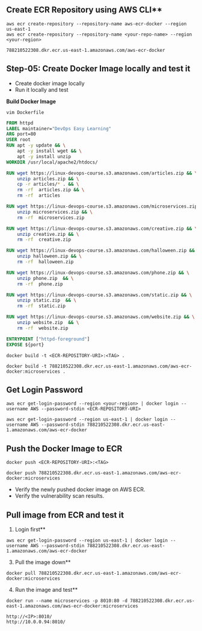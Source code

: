 ## Create ECR Repository using AWS CLI**
```
aws ecr create-repository --repository-name aws-ecr-docker --region us-east-1
aws ecr create-repository --repository-name <your-repo-name> --region <your-region>

788210522308.dkr.ecr.us-east-1.amazonaws.com/aws-ecr-docker
```

## Step-05: Create Docker Image locally and test it
- Create docker image locally
- Run it locally and test

**Build Docker Image**
```
vim Dockerfile
```

```Dockerfile
FROM httpd
LABEL maintainer="DevOps Easy Learning"
ARG port=80
USER root
RUN apt -y update && \
    apt -y install wget && \
    apt -y install unzip
WORKDIR /usr/local/apache2/htdocs/

RUN wget https://linux-devops-course.s3.amazonaws.com/articles.zip && \
    unzip articles.zip && \
    cp -r articles/* . && \
    rm -rf  articles.zip && \
    rm -rf  articles

RUN wget https://linux-devops-course.s3.amazonaws.com/microservices.zip && \
    unzip microservices.zip && \
    rm -rf  microservices.zip

RUN wget https://linux-devops-course.s3.amazonaws.com/creative.zip && \
    unzip creative.zip && \
    rm -rf  creative.zip

RUN wget https://linux-devops-course.s3.amazonaws.com/halloween.zip && \
    unzip halloween.zip && \
    rm -rf  halloween.zip

RUN wget https://linux-devops-course.s3.amazonaws.com/phone.zip && \
    unzip phone.zip  && \
    rm -rf  phone.zip 

RUN wget https://linux-devops-course.s3.amazonaws.com/static.zip && \
    unzip static.zip  && \
    rm -rf  static.zip 

RUN wget https://linux-devops-course.s3.amazonaws.com/website.zip && \
    unzip website.zip  && \
    rm -rf  website.zip 

ENTRYPOINT ["httpd-foreground"]
EXPOSE ${port}
```

```
docker build -t <ECR-REPOSITORY-URI>:<TAG> . 

docker build -t 788210522308.dkr.ecr.us-east-1.amazonaws.com/aws-ecr-docker:microservices . 
```

## Get Login Password
```
aws ecr get-login-password --region <your-region> | docker login --username AWS --password-stdin <ECR-REPOSITORY-URI>

aws ecr get-login-password --region us-east-1 | docker login --username AWS --password-stdin 788210522308.dkr.ecr.us-east-1.amazonaws.com/aws-ecr-docker
```

## Push the Docker Image to ECR
```
docker push <ECR-REPOSITORY-URI>:<TAG>

docker push 788210522308.dkr.ecr.us-east-1.amazonaws.com/aws-ecr-docker:microservices
```
- Verify the newly pushed docker image on AWS ECR. 
- Verify the vulnerability scan results. 

## Pull image from ECR and test it


1. Login first** 
```
aws ecr get-login-password --region us-east-1 | docker login --username AWS --password-stdin 788210522308.dkr.ecr.us-east-1.amazonaws.com/aws-ecr-docker
```
3. Pull the image down**
```
docker pull 788210522308.dkr.ecr.us-east-1.amazonaws.com/aws-ecr-docker:microservices
```

4. Run the image and test**
```
docker run --name microservices -p 8010:80 -d 788210522308.dkr.ecr.us-east-1.amazonaws.com/aws-ecr-docker:microservices
```

```
http://<IP>:8010/
http://10.0.0.94:8010/
```